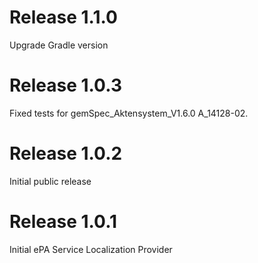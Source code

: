 # Release 1.1.0
Upgrade Gradle version

# Release 1.0.3
Fixed tests for gemSpec_Aktensystem_V1.6.0 A_14128-02.

# Release 1.0.2
Initial public release

# Release 1.0.1
Initial ePA Service Localization Provider

